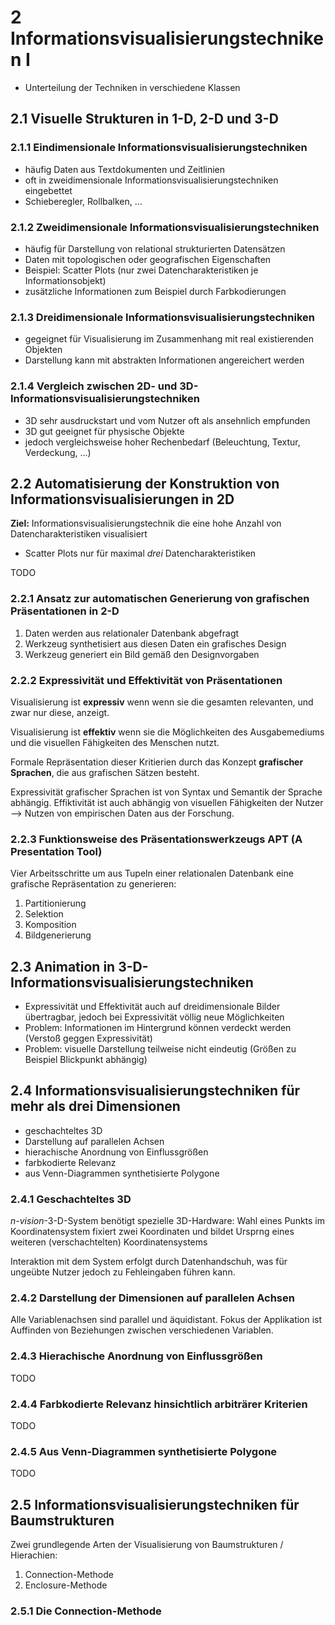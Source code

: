 # 2 Informationsvisualisierungstechniken I

- Unterteilung der Techniken in verschiedene Klassen

## 2.1 Visuelle Strukturen in 1-D, 2-D und 3-D

### 2.1.1 Eindimensionale Informationsvisualisierungstechniken

- häufig Daten aus Textdokumenten und Zeitlinien
- oft in zweidimensionale Informationsvisualisierungstechniken eingebettet
- Schieberegler, Rollbalken, ...

### 2.1.2 Zweidimensionale Informationsvisualisierungstechniken

- häufig für Darstellung von relational strukturierten Datensätzen
- Daten mit topologischen oder geografischen Eigenschaften
- Beispiel: Scatter Plots (nur zwei Datencharakteristiken je Informationsobjekt)
- zusätzliche Informationen zum Beispiel durch Farbkodierungen

### 2.1.3 Dreidimensionale Informationsvisualisierungstechniken

- gegeignet für Visualisierung im Zusammenhang mit real existierenden Objekten
- Darstellung kann mit abstrakten Informationen angereichert werden

### 2.1.4 Vergleich zwischen 2D- und 3D-Informationsvisualisierungstechniken

- 3D sehr ausdruckstart und vom Nutzer oft als ansehnlich empfunden
- 3D gut geeignet für physische Objekte
- jedoch vergleichsweise hoher Rechenbedarf (Beleuchtung, Textur, Verdeckung, ...)

## 2.2 Automatisierung der Konstruktion von Informationsvisualisierungen in 2D

**Ziel:** Informationsvisualisierungstechnik die eine hohe Anzahl von Datencharakteristiken visualisiert

- Scatter Plots nur für maximal *drei* Datencharakteristiken

TODO

### 2.2.1 Ansatz zur automatischen Generierung von grafischen Präsentationen in 2-D

1. Daten werden aus relationaler Datenbank abgefragt
2. Werkzeug synthetisiert aus diesen Daten ein grafisches Design
3. Werkzeug generiert ein Bild gemäß den Designvorgaben

### 2.2.2 Expressivität und Effektivität von Präsentationen

Visualisierung ist **expressiv** wenn wenn sie die gesamten relevanten, und zwar nur diese, anzeigt.

Visualisierung ist **effektiv** wenn sie die Möglichkeiten des Ausgabemediums und die visuellen Fähigkeiten des Menschen nutzt.

Formale Repräsentation dieser Kritierien durch das Konzept **grafischer Sprachen**, die aus grafischen Sätzen besteht.

Expressivität grafischer Sprachen ist von Syntax und Semantik der Sprache abhängig. Effiktivität ist auch abhängig von visuellen Fähigkeiten der Nutzer --> Nutzen von empirischen Daten aus der Forschung.

### 2.2.3 Funktionsweise des Präsentationswerkzeugs APT (A Presentation Tool)

Vier Arbeitsschritte um aus Tupeln einer relationalen Datenbank eine grafische Repräsentation zu generieren:

1. Partitionierung
2. Selektion
3. Komposition
4. Bildgenerierung

## 2.3 Animation in 3-D-Informationsvisualisierungstechniken

- Expressivität und Effektivität auch auf dreidimensionale Bilder übertragbar, jedoch bei Expressivität völlig neue Möglichkeiten
- Problem: Informationen im Hintergrund können verdeckt werden (Verstoß geggen Expressivität)
- Problem: visuelle Darstellung teilweise nicht eindeutig (Größen zu Beispiel Blickpunkt abhängig)

## 2.4 Informationsvisualisierungstechniken für mehr als drei Dimensionen

- geschachteltes 3D
- Darstellung auf parallelen Achsen
- hierachische Anordnung von Einflussgrößen
- farbkodierte Relevanz
- aus Venn-Diagrammen synthetisierte Polygone

### 2.4.1 Geschachteltes 3D

*n-vision*-3-D-System benötigt spezielle 3D-Hardware: Wahl eines Punkts im Koordinatensystem fixiert zwei Koordinaten und bildet Ursprng eines weiteren (verschachtelten) Koordinatensystems

Interaktion mit dem System erfolgt durch Datenhandschuh, was für ungeübte Nutzer jedoch zu Fehleingaben führen kann.

### 2.4.2 Darstellung der Dimensionen auf parallelen Achsen

Alle Variablenachsen sind parallel und äquidistant. Fokus der Applikation ist Auffinden von Beziehungen zwischen verschiedenen Variablen.

### 2.4.3 Hierachische Anordnung von Einflussgrößen

TODO

### 2.4.4 Farbkodierte Relevanz hinsichtlich arbiträrer Kriterien

TODO

### 2.4.5 Aus Venn-Diagrammen synthetisierte Polygone

TODO

## 2.5 Informationsvisualisierungstechniken für Baumstrukturen

Zwei grundlegende Arten der Visualisierung von Baumstrukturen / Hierachien:

1. Connection-Methode
2. Enclosure-Methode

### 2.5.1 Die Connection-Methode
